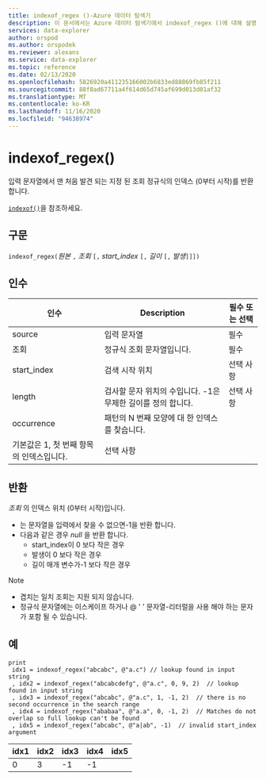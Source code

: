 ```yaml
---
title: indexof_regex ()-Azure 데이터 탐색기
description: 이 문서에서는 Azure 데이터 탐색기에서 indexof_regex ()에 대해 설명 합니다.
services: data-explorer
author: orspod
ms.author: orspodek
ms.reviewer: alexans
ms.service: data-explorer
ms.topic: reference
ms.date: 02/13/2020
ms.openlocfilehash: 5826920a411235166002b6833ed88869fb85f211
ms.sourcegitcommit: 88f8ad67711a4f614d65d745af699d013d01af32
ms.translationtype: MT
ms.contentlocale: ko-KR
ms.lasthandoff: 11/16/2020
ms.locfileid: "94638974"
---
```

# <a name="indexof_regex"></a>indexof_regex()

입력 문자열에서 맨 처음 발견 되는 지정 된 조회 정규식의 인덱스 (0부터 시작)를 반환 합니다.

[`indexof()`](indexoffunction.md)을 참조하세요.

## <a name="syntax"></a>구문

`indexof_regex(`*원본* `,` *조회* `[,` *start_index* `[,` *길이* `[,` *발생*`]]])`

## <a name="arguments"></a>인수

|인수     | Description                                     |필수 또는 선택|
|--------------|-------------------------------------------------|--------------------|
|source        | 입력 문자열                                    |필수            |
|조회        | 정규식 조회 문자열입니다.               |필수            |
|start_index   | 검색 시작 위치                           |선택 사항            |
|length        | 검사할 문자 위치의 수입니다. -1은 무제한 길이를 정의 합니다. |선택 사항            |
|occurrence    | 패턴의 N 번째 모양에 대 한 인덱스를 찾습니다. 
                 기본값은 1, 첫 번째 항목의 인덱스입니다. |선택 사항            |

## <a name="returns"></a>반환

*조회* 의 인덱스 위치 (0부터 시작)입니다.

* 는 문자열을 입력에서 찾을 수 없으면-1을 반환 합니다.
* 다음과 같은 경우 *null* 을 반환 합니다.
     * start_index이 0 보다 작은 경우
     * 발생이 0 보다 작은 경우
     * 길이 매개 변수가-1 보다 작은 경우

> [!NOTE]
- 겹치는 일치 조회는 지원 되지 않습니다.
- 정규식 문자열에는 이스케이프 하거나 @ ' ' 문자열-리터럴을 사용 해야 하는 문자가 포함 될 수 있습니다.

## <a name="examples"></a>예

```kusto
print
 idx1 = indexof_regex("abcabc", @"a.c") // lookup found in input string
 , idx2 = indexof_regex("abcabcdefg", @"a.c", 0, 9, 2)  // lookup found in input string
 , idx3 = indexof_regex("abcabc", @"a.c", 1, -1, 2)  // there is no second occurrence in the search range
 , idx4 = indexof_regex("ababaa", @"a.a", 0, -1, 2)  // Matches do not overlap so full lookup can't be found
 , idx5 = indexof_regex("abcabc", @"a|ab", -1)  // invalid start_index argument
```

|idx1|idx2|idx3|idx4|idx5|
|----|----|----|----|----|
|0   |3   |-1  |-1  |    |

